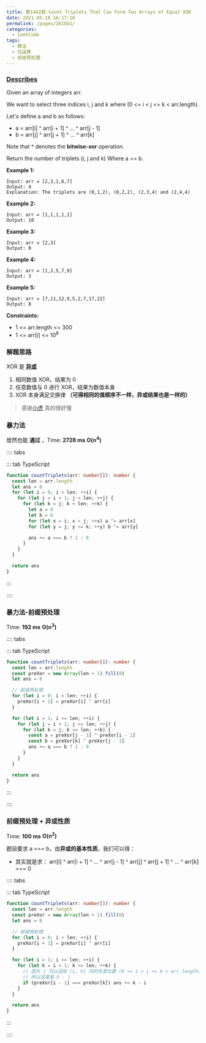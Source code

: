 ```yaml
---
title: 第1442题-Count Triplets That Can Form Two Arrays of Equal XOR
date: 2021-05-18 16:17:16
permalink: /pages/261bb1/
categories:
  - LeetCode
tags:
  - 算法
  - 位运算
  - 前缀预处理
---
```


### [Describes](https://leetcode-cn.com/problems/count-triplets-that-can-form-two-arrays-of-equal-xor/)

Given an array of integers <span class="span-shadow">arr</span>.

We want to select three indices <span class="span-shadow">i</span>, <span class="span-shadow">j</span> and <span class="span-shadow">k</span> where (<span class="span-shadow">0 <= i < j <= k < arr.length</span>).

Let's define a and b as follows:

- <span class="span-shadow">a = arr[i] ^ arr[i + 1] ^ ... ^ arr[j - 1]</span>
- <span class="span-shadow">b = arr[j] ^ arr[j + 1] ^ ... ^ arr[k]</span>

Note that **^** denotes the **bitwise-xor** operation.

Return the number of triplets (<span class="span-shadow">i</span>, <span class="span-shadow">j</span> and <span class="span-shadow">k</span>) Where <span class="span-shadow">a == b</span>.

<!-- more -->

**Example 1:**

```
Input: arr = [2,3,1,6,7]
Output: 4
Explanation: The triplets are (0,1,2), (0,2,2), (2,3,4) and (2,4,4)
```

**Example 2:**

```
Input: arr = [1,1,1,1,1]
Output: 10
```

**Example 3:**

```
Input: arr = [2,3]
Output: 0
```

**Example 4:**

```
Input: arr = [1,3,5,7,9]
Output: 3
```

**Example 5:**

```
Input: arr = [7,11,12,9,5,2,7,17,22]
Output: 8
```

**Constraints:**

- <span class="span-shadow">1 <= arr.length <= 300</span>
- <span class="span-shadow">1 <= arr[i] <= 10<sup>8</sup></span>

### 解题思路

<span class="span-shadow">XOR</span> 是 **[异或](https://xiaojun996.top/pages/339ea6/#%E5%BC%82%E6%88%96%E8%BF%90%E7%AE%97)**

1. 相同数值 <span class="span-shadow">XOR</span>，结果为 <span class="span-shadow">0</span>
2. 任意数值与 <span class="span-shadow">0</span> 进行 <span class="span-shadow">XOR</span>，结果为数值本身
3. <span class="span-shadow">XOR</span> 本身满足交换律 **（可得相同的值顺序不一样，异或结果也是一样的）**

> 感谢[小虎](https://leetcode-cn.com/problems/count-triplets-that-can-form-two-arrays-of-equal-xor/solution/xin-shou-pian-qian-ru-shen-chu-xi-lie-1-cnk37/) 真的很好懂

### 暴力法

居然也能 **通过** ，Time: **2728 ms** **O(n<sup>4</sup>)**

:::: tabs

::: tab TypeScript

```TypeScript
function countTriplets(arr: number[]): number {
  const len = arr.length
  let ans = 0
  for (let i = 0; i < len; ++i) {
    for (let j = i + 1; j < len; ++j) {
      for (let k = j; k < len; ++k) {
        let a = 0
        let b = 0
        for (let x = i; x < j; ++x) a ^= arr[x]
        for (let y = j; y <= k; ++y) b ^= arr[y]

        ans += a === b ? 1 : 0
      }
    }
  }

  return ans
}
```

:::

::::

### 暴力法-前缀预处理

Time: **192 ms** **O(n<sup>3</sup>)**

:::: tabs

::: tab TypeScript

```TypeScript
function countTriplets(arr: number[]): number {
  const len = arr.length
  const preXor = new Array(len + 1).fill(0)
  let ans = 0

  // 前缀预处理
  for (let i = 0; i < len; ++i) {
    preXor[i + 1] = preXor[i] ^ arr[i]
  }

  for (let i = 1; i <= len; ++i) {
    for (let j = i + 1; j <= len; ++j) {
      for (let k = j; k <= len; ++k) {
        const a = preXor[j - 1] ^ preXor[i - 1]
        const b = preXor[k] ^ preXor[j - 1]
        ans += a === b ? 1 : 0
      }
    }
  }

  return ans
}
```

:::

::::

### 前缀预处理 + 异或性质

Time: **100 ms** **O(n<sup>2</sup>)**

题目要求 <span class="span-shadow">a === b</span>，由**异或的基本性质**，我们可以得：

- 其实就是求： <span class="span-shadow">arr[i] ^ arr[i + 1] ^ ... ^ arr[j - 1] ^ arr[j] ^ arr[j + 1] ^ ... ^ arr[k] === 0</span>

:::: tabs

::: tab TypeScript

```TypeScript
function countTriplets(arr: number[]): number {
  const len = arr.length
  const preXor = new Array(len + 1).fill(0)
  let ans = 0

  // 前缀预处理
  for (let i = 0; i < len; ++i) {
    preXor[i + 1] = preXor[i] ^ arr[i]
  }

  for (let i = 1; i <= len; ++i) {
    for (let k = i + 1; k <= len; ++k) {
      // 因为 j 可以选择 (i, k] 间的任意位置 (0 <= i < j <= k < arr.length)
      // 所以这里是 k - i
      if (preXor[i - 1] === preXor[k]) ans += k - i
    }
  }

  return ans
}
```

:::

::::
